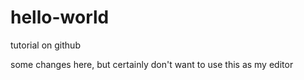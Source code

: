 # hello-world
tutorial on github

some changes here, but certainly don't want to use this as my editor
